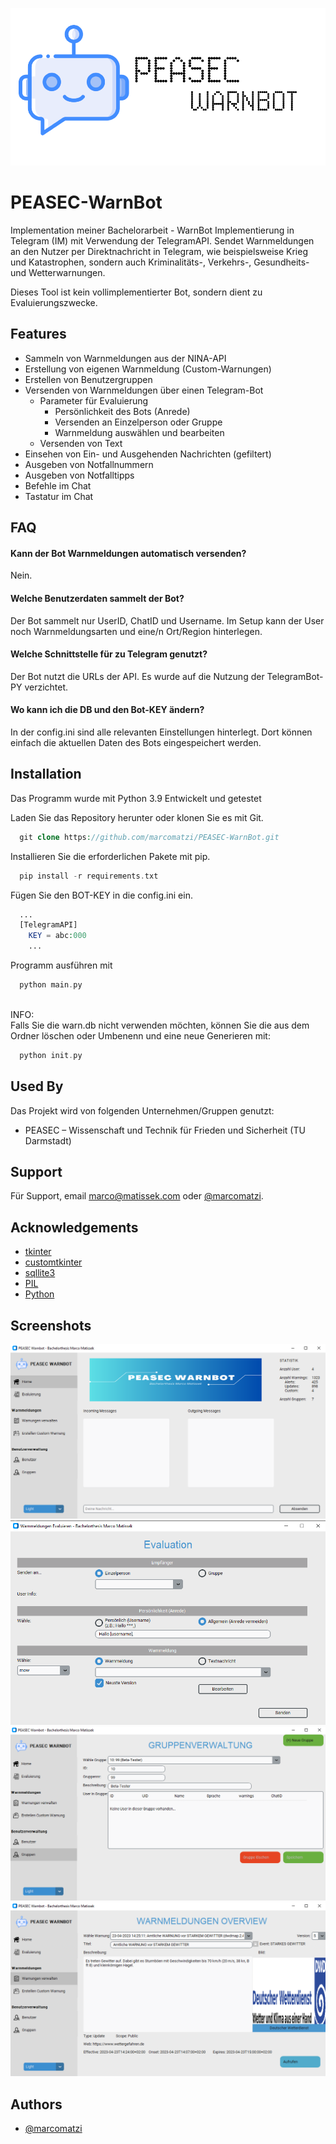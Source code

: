 
![Logo](https://raw.githubusercontent.com/marcomatzi/PEASEC-WarnBot/main/images/logo_f.png)

# PEASEC-WarnBot
Implementation meiner Bachelorarbeit - WarnBot Implementierung in Telegram (IM) mit Verwendung der TelegramAPI. Sendet Warnmeldungen an den Nutzer per Direktnachricht in Telegram, wie beispielsweise Krieg und Katastrophen, sondern auch Kriminalitäts-, Verkehrs-, Gesundheits- und Wetterwarnungen.

Dieses Tool ist kein vollimplementierter Bot, sondern dient zu Evaluierungszwecke.



## Features

- Sammeln von Warnmeldungen aus der NINA-API
- Erstellung von eigenen Warnmeldung (Custom-Warnungen)
- Erstellen von Benutzergruppen
- Versenden von Warnmeldungen über einen Telegram-Bot
    - Parameter für Evaluierung
        - Persönlichkeit des Bots (Anrede)
        - Versenden an Einzelperson oder Gruppe
        - Warnmeldung auswählen und bearbeiten
    - Versenden von Text
- Einsehen von Ein- und Ausgehenden Nachrichten (gefiltert)
- Ausgeben von Notfallnummern
- Ausgeben von Notfalltipps
- Befehle im Chat
- Tastatur im Chat




## FAQ

#### Kann der Bot Warnmeldungen automatisch versenden?
Nein.

#### Welche Benutzerdaten sammelt der Bot?
Der Bot sammelt nur UserID, ChatID und Username. Im Setup kann der User noch Warnmeldungsarten und eine/n Ort/Region hinterlegen.

#### Welche Schnittstelle für zu Telegram genutzt?
Der Bot nutzt die URLs der API. Es wurde auf die Nutzung der TelegramBot-PY verzichtet.

#### Wo kann ich die DB und den Bot-KEY ändern?
In der config.ini sind alle relevanten Einstellungen hinterlegt. Dort können einfach die aktuellen Daten des Bots eingespeichert werden.


## Installation

Das Programm wurde mit Python 3.9 Entwickelt und getestet

Laden Sie das Repository herunter oder klonen Sie es mit Git.
```php
  git clone https://github.com/marcomatzi/PEASEC-WarnBot.git
```
Installieren Sie die erforderlichen Pakete mit pip.
```php
  pip install -r requirements.txt
```    
Fügen Sie den BOT-KEY in die config.ini ein.
```php
  ...
  [TelegramAPI]
    KEY = abc:000
    ...
``` 
Programm ausführen mit
```php
  python main.py
```   
\
INFO:\
Falls Sie die warn.db nicht verwenden möchten, können Sie die aus dem Ordner löschen oder Umbenenn und eine neue Generieren mit:
```php
  python init.py
```  
## Used By

Das Projekt wird von folgenden Unternehmen/Gruppen genutzt:

- PEASEC – Wissenschaft und Technik für Frieden und Sicherheit (TU Darmstadt)


## Support

Für Support, email marco@matissek.com oder [@marcomatzi](https://www.github.com/marcomatzi).


## Acknowledgements

 - [tkinter](https://de.wordpress.org/download/)
 - [customtkinter](https://www.php.net/)
 - [sqllite3](https://www.mysql.com/de/)
 - [PIL](https://www.mysql.com/de/)
 - [Python](https://www.mysql.com/de/)

## Screenshots

![App Screenshot](https://raw.githubusercontent.com/marcomatzi/PEASEC-WarnBot/main/screenshots/Screenshot_home.png)
![App Screenshot](https://raw.githubusercontent.com/marcomatzi/PEASEC-WarnBot/main/screenshots/Screenshot_eval.png)
![App Screenshot](https://raw.githubusercontent.com/marcomatzi/PEASEC-WarnBot/main/screenshots/Screenshot_usergroup.png)
![App Screenshot](https://raw.githubusercontent.com/marcomatzi/PEASEC-WarnBot/main/screenshots/Screenshot_warning.png)


## Authors

- [@marcomatzi](https://www.github.com/marcomatzi)



